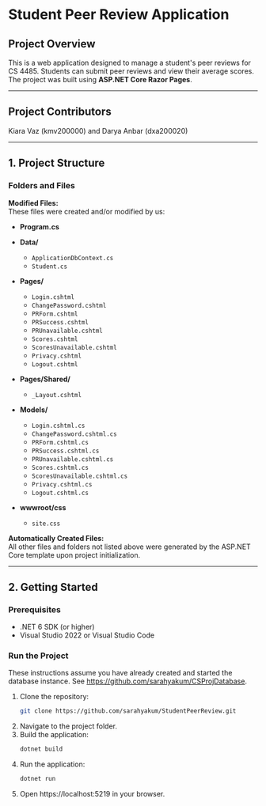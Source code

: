# Student Peer Review Application

## Project Overview  
This is a web application designed to manage a student's peer reviews for CS 4485. Students can submit peer reviews and view their average scores. 
The project was built using **ASP.NET Core Razor Pages**.

---
## Project Contributors  
Kiara Vaz (kmv200000) and Darya Anbar (dxa200020)

---
## 1. Project Structure

### Folders and Files

**Modified Files:**  
These files were created and/or modified by us:

- **Program.cs**

- **Data/**
   - `ApplicationDbContext.cs`
   - `Student.cs`

- **Pages/**
   - `Login.cshtml`
   - `ChangePassword.cshtml`
   - `PRForm.cshtml`
   - `PRSuccess.cshtml`
   - `PRUnavailable.cshtml`
   - `Scores.cshtml`
   - `ScoresUnavailable.cshtml`
   - `Privacy.cshtml`
   - `Logout.cshtml`

- **Pages/Shared/**  
   - `_Layout.cshtml`

- **Models/**
  - `Login.cshtml.cs`
  - `ChangePassword.cshtml.cs`
  - `PRForm.cshtml.cs`
  - `PRSuccess.cshtml.cs`
  - `PRUnavailable.cshtml.cs`
  - `Scores.cshtml.cs`
  - `ScoresUnavailable.cshtml.cs`
  - `Privacy.cshtml.cs`
  - `Logout.cshtml.cs`

- **wwwroot/css**
   - `site.css`

**Automatically Created Files:**  
All other files and folders not listed above were generated by the ASP.NET Core template upon project initialization.

---

## 2. Getting Started

### Prerequisites  
- .NET 6 SDK (or higher)  
- Visual Studio 2022 or Visual Studio Code  

### Run the Project  
These instructions assume you have already created and started the database instance. See https://github.com/sarahyakum/CSProjDatabase.

1. Clone the repository:  
   ```bash
   git clone https://github.com/sarahyakum/StudentPeerReview.git

2. Navigate to the project folder.
3. Build the application:
   ```bash
   dotnet build
5. Run the application:
    ```bash
   dotnet run

6. Open https://localhost:5219 in your browser.
